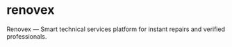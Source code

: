 # renovex
Renovex — Smart technical services platform for instant repairs and verified professionals.
